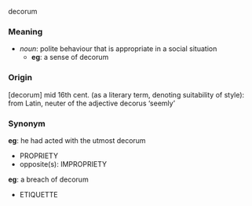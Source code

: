 decorum
### Meaning
+ _noun_: polite behaviour that is appropriate in a social situation
	+ __eg__: a sense of decorum

### Origin

[decorum] mid 16th cent. (as a literary term, denoting suitability of style): from Latin, neuter of the adjective decorus ‘seemly’

### Synonym

__eg__: he had acted with the utmost decorum

+ PROPRIETY
+ opposite(s): IMPROPRIETY

__eg__: a breach of decorum

+ ETIQUETTE


